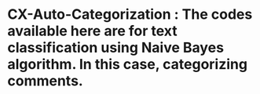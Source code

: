 # CX-Auto-Categorization : The codes available here are for text classification using Naive Bayes algorithm. In this case, categorizing comments.
